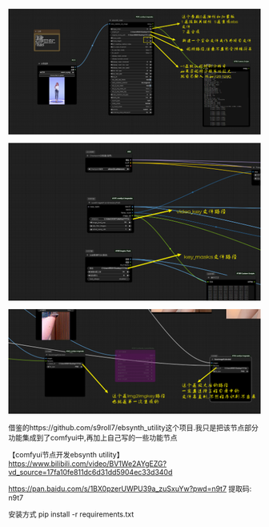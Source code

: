

![Snipaste_2024-10-13_15-51-56.png](sample\Snipaste_2024-10-13_15-51-56.png)



![Snipaste_2024-10-13_16-14-48.png](sample\Snipaste_2024-10-13_16-14-48.png)

![Snipaste_2024-10-13_16-17-03.png](sample\Snipaste_2024-10-13_16-17-03.png)

借鉴的https://github.com/s9roll7/ebsynth_utility这个项目.我只是把该节点部分功能集成到了comfyui中,再加上自己写的一些功能节点

【comfyui节点开发ebsynth utility】https://www.bilibili.com/video/BV1We2AYgEZG?vd_source=17fa10fe811dc6d31dd5904ec33d340d

https://pan.baidu.com/s/1BX0pzerUWPU39a_zuSxuYw?pwd=n9t7 提取码: n9t7

安装方式 pip install -r requirements.txt
